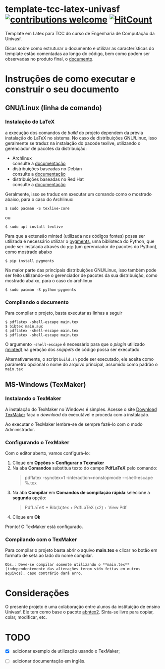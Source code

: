 # template-tcc-latex-univasf [![contributions welcome](https://img.shields.io/badge/contributions-welcome-brightgreen.svg?style=flat)](https://github.com/Gabrielr2508/template-tcc-latex-univasf/issues) [![HitCount](http://hits.dwyl.io/Gabrielr2508/template-tcc-latex-univasf.svg)](http://hits.dwyl.io/Gabrielr2508/template-tcc-latex-univasf)

Template em Latex para TCC do curso de Engenharia de Computação da Univasf.  

Dicas sobre como estruturar o documento e utilizar as características
do template estão comentadas ao longo do código, bem como podem ser observadas
no produto final, o [documento](https://github.com/Gabrielr2508/template-tcc-latex-univasf/blob/feature/documentation/main.pdf).

# Instruções de como executar e construir o seu documento

## GNU/Linux (linha de comando)

### Instalação do LaTeX

a execução dos comandos de *build* do projeto dependem da prévia instalação
do LaTeX no sistema. No caso de distribuições GNU/Linux, isso geralmente se traduz
na instalação do pacode texlive, utilizando o gerenciador de pacotes da distribuição:

- Archlinux  
	consulte a [documentação](https://wiki.archlinux.org/index.php/TeX_Live)
- distribuições baseadas no Debian  
	consulte a [documentação](https://wiki.debian.org/Latex)
- distribuições baseadas no Red Hat  
	consulte a [documentação](https://fedoraproject.org/wiki/Features/TeXLive)

Geralmente, isso se traduz em executar um comando como o mostrado abaixo, para
o caso do Archlinux:

```shell-session
$ sudo pacman -S texlive-core	
```

ou

```
$ sudo apt install texlive
``` 

Para que a extensão minted (utilizada nos códigos fontes) possa ser utilizada
é necessário utilizar o [pygments](http://pygments.org), uma biblioteca do Python,
que pode ser instalada através do `pip` (um gerenciador de pacotes do Python), como 
mostrado abaixo

```shell-session
$ pip install pygments
```

Na maior parte das principais distribuições GNU/Linux, isso também
pode ser feito utilizando-se o gerenciador de pacotes da sua distribuição,
como mostrado abaixo, para o caso do archlinux

```shell-session
$ sudo pacman -S python-pygments
```

### Compilando o documento

Para compilar o projeto, basta executar as linhas a seguir

```shell-session
$ pdflatex -shell-escape main.tex
$ bibtex main.aux
$ pdflatex -shell-escape main.tex
$ pdflatex -shell-escape main.tex
```

O argumento `-shell-escape` é necessário para que o *plugin* utilizado [(minted)](https://github.com/gpoore/minted)
na geração dos *snippets* de código possa ser executado.  

Alternativamente, o script `build.sh` pode ser executado, ele aceita como parâmetro
opcional o nome do arquivo principal, assumido como padrão o `main.tex`

## MS-Windows (TexMaker)

### Instalando o TexMaker
A instalação do TexMaker no Windows é simples. Acesse o site [Download TexMaker](http://www.xm1math.net/texmaker/download.html) faça o *download* do executável e proceda com a instalação.

Ao executar o TexMaker lembre-se de sempre fazê-lo com o modo Administrador.

### Configurando o TexMaker
Com o editor aberto, vamos configurá-lo:
1. Clique em **Opções > Configurar o Texmaker**
1. Na aba **Comandos** substitua texto do campo **PdfLaTeX** pelo comando: 
	> pdflatex -synctex=1 -interaction=nonstopmode --shell-escape %.tex 
1. Na aba **Compilar** em **Comandos de compilação rápida** selecione a **segunda** opção: 
	> PdfLaTeX + Bib(la)tex + PdfLaTeX (x2) + View Pdf
1. Clique em **Ok**

Pronto! O TexMaker está configurado.

### Compilando com o TexMaker
Para compilar o projeto basta abrir o aquivo **main.tex** e clicar no botão em formato de seta ao lado do nome compilar.

`Obs.: Deve-se compilar somente utilizando o **main.tex** (independentemente das alterações terem sido feitas em outros aquivos), caso contrário dará erro.`

# Considerações

O presente projeto é uma colaboração entre alunos da instituição de ensino Univasf. 
Ele tem como base o pacote [abntex2](https://github.com/abntex/abntex2).
Sinta-se livre para copiar, colar, modificar, etc. 

# TODO
- [x] adicionar exemplo de utilização usando o TexMaker;
- [ ] adicionar documentação em inglês.

